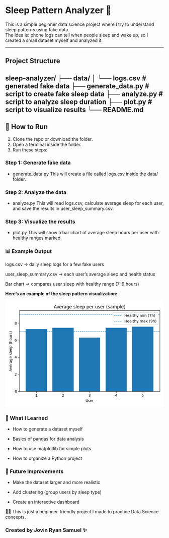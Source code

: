 # Sleep Pattern Analyzer 🛌

This is a simple beginner data science project where I try to understand sleep patterns using fake data.  
The idea is: phone logs can tell when people sleep and wake up, so I created a small dataset myself and analyzed it.

---

## Project Structure

sleep-analyzer/
├── data/
│ └── logs.csv # generated fake data
├── generate_data.py # script to create fake sleep data
├── analyze.py # script to analyze sleep duration
├── plot.py # script to visualize results
└── README.md
---

## 🚀 How to Run

1. Clone the repo or download the folder.
2. Open a terminal inside the folder.
3. Run these steps:

### Step 1: Generate fake data

- generate_data.py
This will create a file called logs.csv inside the data/ folder.

### Step 2: Analyze the data

- analyze.py
This will read logs.csv, calculate average sleep for each user, and save the results in user_sleep_summary.csv.

### Step 3: Visualize the results

- plot.py
This will show a bar chart of average sleep hours per user with healthy ranges marked.

### 📊 Example Output

logs.csv → daily sleep logs for a few fake users

user_sleep_summary.csv → each user’s average sleep and health status

Bar chart → compares user sleep with healthy range (7–9 hours)

**Here’s an example of the sleep pattern visualization:**

![Sleep Pattern Plot](outputs/sleep_plot.png)

### 🌱 What I Learned

- How to generate a dataset myself

- Basics of pandas for data analysis

- How to use matplotlib for simple plots

- How to organize a Python project

### 🔮 Future Improvements

- Make the dataset larger and more realistic

- Add clustering (group users by sleep type)

- Create an interactive dashboard

👨‍💻 This is just a beginner-friendly project I made to practice Data Science concepts.

### Created by Jovin Ryan Samuel ✨
